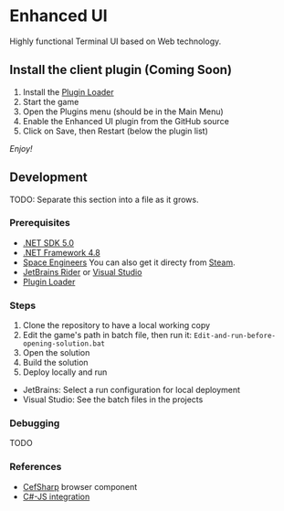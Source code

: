 # Enhanced UI

Highly functional Terminal UI based on Web technology.

## Install the client plugin (Coming Soon)

1. Install the [Plugin Loader](https://steamcommunity.com/sharedfiles/filedetails/?id=2407984968)
2. Start the game
3. Open the Plugins menu (should be in the Main Menu)
4. Enable the Enhanced UI plugin from the GitHub source
5. Click on Save, then Restart (below the plugin list)

*Enjoy!*

## Development

TODO: Separate this section into a file as it grows.

### Prerequisites

- [.NET SDK 5.0](https://dotnet.microsoft.com/download/dotnet/thank-you/sdk-5.0.401-windows-x64-installer)
- [.NET Framework 4.8](https://dotnet.microsoft.com/download/dotnet-framework/thank-you/net48-web-installer)
- [Space Engineers](https://www.spaceengineersgame.com/store/) You can also get it directy from [Steam](https://store.steampowered.com/app/244850/Space_Engineers/).
- [JetBrains Rider](https://www.jetbrains.com/rider/) or [Visual Studio](https://visualstudio.microsoft.com/)
- [Plugin Loader](https://steamcommunity.com/sharedfiles/filedetails/?id=2407984968)

### Steps

1. Clone the repository to have a local working copy
2. Edit the game's path in batch file, then run it: `Edit-and-run-before-opening-solution.bat`
3. Open the solution
4. Build the solution
5. Deploy locally and run
  - JetBrains: Select a run configuration for local deployment
  - Visual Studio: See the batch files in the projects

### Debugging

TODO

### References

- [CefSharp](https://github.com/cefsharp/) browser component
- [C#-JS integration](https://github.com/cefsharp/CefSharp/wiki/General-Usage#javascript-integration)